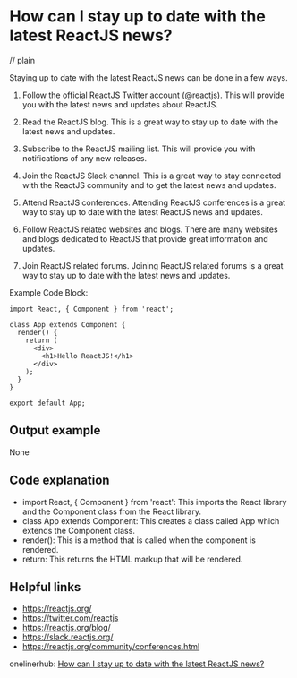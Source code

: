 # How can I stay up to date with the latest ReactJS news?
// plain

Staying up to date with the latest ReactJS news can be done in a few ways.

1. Follow the official ReactJS Twitter account (@reactjs). This will provide you with the latest news and updates about ReactJS.

2. Read the ReactJS blog. This is a great way to stay up to date with the latest news and updates.

3. Subscribe to the ReactJS mailing list. This will provide you with notifications of any new releases.

4. Join the ReactJS Slack channel. This is a great way to stay connected with the ReactJS community and to get the latest news and updates.

5. Attend ReactJS conferences. Attending ReactJS conferences is a great way to stay up to date with the latest ReactJS news and updates.

6. Follow ReactJS related websites and blogs. There are many websites and blogs dedicated to ReactJS that provide great information and updates.

7. Join ReactJS related forums. Joining ReactJS related forums is a great way to stay up to date with the latest news and updates.

Example Code Block:
```
import React, { Component } from 'react';

class App extends Component {
  render() {
    return (
      <div>
        <h1>Hello ReactJS!</h1>
      </div>
    );
  }
}

export default App;
```

## Output example
 None

## Code explanation

- import React, { Component } from 'react': This imports the React library and the Component class from the React library.
- class App extends Component: This creates a class called App which extends the Component class.
- render(): This is a method that is called when the component is rendered.
- return: This returns the HTML markup that will be rendered.

## Helpful links
- https://reactjs.org/
- https://twitter.com/reactjs
- https://reactjs.org/blog/
- https://slack.reactjs.org/
- https://reactjs.org/community/conferences.html

onelinerhub: [How can I stay up to date with the latest ReactJS news?](https://onelinerhub.com/reactjs/how-can-i-stay-up-to-date-with-the-latest-reactjs-news)